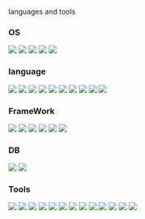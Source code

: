 
languages and tools

### OS

![](https://img.shields.io/badge/-Windows-0078D4.svg?style=plastic&logo=Windows)
![](https://img.shields.io/badge/-macOS-000000.svg?style=plastic&logo=macOS)
![](https://img.shields.io/badge/-Linux-FCC624.svg?style=plastic&logo=Linux)
![](https://img.shields.io/badge/-AndroidOS-3DDC84.svg?style=plastic&logo=AndroidOS)
![](https://img.shields.io/badge/-iOS-000000.svg?style=plastic&logo=iOS)

### language

![](https://img.shields.io/badge/-Java-000000.svg?style=plastic&logo=Java)
![](https://img.shields.io/badge/-Kotlin-7F52FF.svg?style=plastic&logo=Kotlin)
![](https://img.shields.io/badge/-C#-512BD4.svg?style=plastic&logo=C#)
![](https://img.shields.io/badge/-HTML5-E34F26.svg?style=plastic&logo=HTML5)
![](https://img.shields.io/badge/-CSS3-1572B6.svg?style=plastic&logo=CSS3)
![](https://img.shields.io/badge/-JavaScript-F7DF1E.svg?style=plastic&logo=JavaScript)
![](https://img.shields.io/badge/-PHP-777BB4.svg?style=plastic&logo=PHP)
![](https://img.shields.io/badge/-Swift-F05138.svg?style=plastic&logo=Swift)
![](https://img.shields.io/badge/-Dart-0175C2.svg?style=plastic&logo=Dart)
![](https://img.shields.io/badge/-Python-3776AB.svg?style=plastic&logo=Python)

### FrameWork

![](https://img.shields.io/badge/-SpringBoot-6DB33F.svg?style=plastic&logo=SpringBoot)
![](https://img.shields.io/badge/-Flutter-02569B.svg?style=plastic&logo=Flutter)
![](https://img.shields.io/badge/-Laravel-FF2D20.svg?style=plastic&logo=Laravel)
![](https://img.shields.io/badge/-Django-092E20.svg?style=plastic&logo=Django)
![](https://img.shields.io/badge/-JetpackCompose-4285F4.svg?style=plastic&logo=JetpackCompose)
![](https://img.shields.io/badge/-PostgreSQL-4169E1.svg?style=plastic&logo=PostgreSQL)

### DB

![](https://img.shields.io/badge/-MySQL-4479A1.svg?style=plastic&logo=MySQL)
![](https://img.shields.io/badge/-SQLite-003B57.svg?style=plastic&logo=SQLite)

### Tools

![](https://img.shields.io/badge/-Git-F05032.svg?style=plastic&logo=Git)
![](https://img.shields.io/badge/-AWS-232F3E.svg?style=plastic&logo=AWS)
![](https://img.shields.io/badge/-AndroidStudio-3DDC84.svg?style=plastic&logo=AndroidStudio)
![](https://img.shields.io/badge/-FreBase-FFCA28.svg?style=plastic&logo=FreBase)
![](https://img.shields.io/badge/-IntelijIdea-000000.svg?style=plastic&logo=IntelijIdea)
![](https://img.shields.io/badge/-Docker-2496ED.svg?style=plastic&logo=Docker)
![](https://img.shields.io/badge/-RestAPI-000000.svg?style=plastic&logo=RestAPI)
![](https://img.shields.io/badge/-Apache-D22128.svg?style=plastic&logo=Apache)
![](https://img.shields.io/badge/-Nginx-009639.svg?style=plastic&logo=Nginx)
![](https://img.shields.io/badge/-XCode-147EFB.svg?style=plastic&logo=XCode)
![](https://img.shields.io/badge/-VisualStudio-5C2D91.svg?style=plastic&logo=VisualStudio)
![](https://img.shields.io/badge/-Gradle-02303A.svg?style=plastic&logo=Gradle)
![](https://img.shields.io/badge/-blockchain-000000.svg?style=plastic&logo=blockchain)

<!--
icon
https://simpleicons.org/

-->


